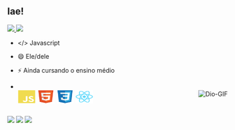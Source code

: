 ## Iae!

<div>
  <a href="https://github.com/ildevdio"> 
  <img height="180em" src="https://github-readme-stats.vercel.app/api?username=ildevdio&show_icons=true&theme=synthwave">
  <img height="180em" src="https://github-readme-stats.vercel.app/api/top-langs/?username=ildevdio&layout=compact&theme=synthwave"> 
  </a>
</div>

- </> Javascript
- 😄 Ele/dele
- ⚡ Ainda cursando o ensino médio

- <div style="display: inline_block"><br>
  <img align="center" alt="Dio-Js" height="30" width="40" src="https://raw.githubusercontent.com/devicons/devicon/master/icons/javascript/javascript-plain.svg">
  <img align="center" alt="Dio-HTML" height="30" width="40" src="https://raw.githubusercontent.com/devicons/devicon/master/icons/html5/html5-original.svg">
  <img align="center" alt="Dio-CSS" height="30" width="40" src="https://raw.githubusercontent.com/devicons/devicon/master/icons/css3/css3-original.svg">
  <img align="center" alt="Dio-React" height="30" width="40" src="https://raw.githubusercontent.com/devicons/devicon/master/icons/react/react-original.svg">
  <img align="right" alt="Dio-GIF" src="https://emoji.discadia.com/emojis/bdca7458-ea41-4487-af74-8cfd93a09622.GIF">
</div>

##

<div> 
  <a href="https://www.instagram.com/diookkj" target="_blank"><img src="https://img.shields.io/badge/-Instagram-%23E4405F?style=for-the-badge&logo=instagram&logoColor=white" target="_blank"></a> 
  <a href = "mailto:diogoswc@gmail.com"><img src="https://img.shields.io/badge/-Gmail-%23333?style=for-the-badge&logo=gmail&logoColor=white" target="_blank"></a>
  <a href="www.linkedin.com/in/diogowoolley" target="_blank"><img src="https://img.shields.io/badge/-LinkedIn-%230077B5?style=for-the-badge&logo=linkedin&logoColor=white" target="_blank"></a> 
  
</div>
